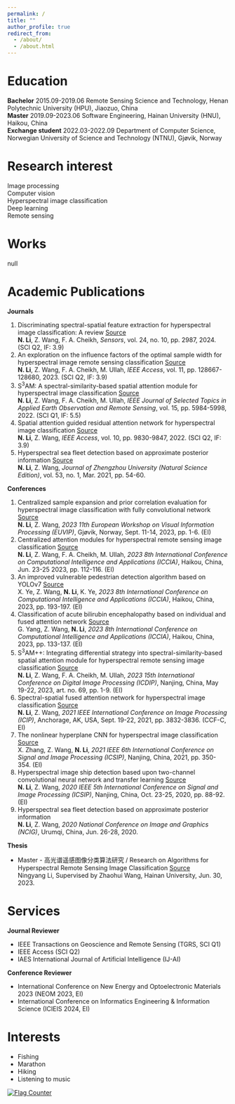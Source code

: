 ```yaml
---
permalink: /
title: ""
author_profile: true
redirect_from: 
  - /about/
  - /about.html
---
```


Education
======
**Bachelor**
2015.09-2019.06  Remote Sensing Science and Technology, Henan Polytechnic University (HPU), Jiaozuo, China  
**Master**
2019.09-2023.06  Software Engineering, Hainan University (HNU), Haikou, China  
**Exchange student**
2022.03-2022.09  Department of Computer Science, Norwegian University of Science and Technology (NTNU), Gjøvik, Norway

Research interest
======
Image processing  
Computer vision  
Hyperspectral image classification  
Deep learning  
Remote sensing

Works
======
null

Academic Publications
======
**Journals**
1. Discriminating spectral-spatial feature extraction for hyperspectral image classification: A review [Source](https://www.mdpi.com/1424-8220/24/10/2987)  
**N. Li**, Z. Wang, F. A. Cheikh, *Sensors*, vol. 24, no. 10, pp. 2987, 2024. (SCI Q2, IF: 3.9)
2. An exploration on the influence factors of the optimal sample width for hyperspectral image remote sensing classification [Source](https://ieeexplore.ieee.org/document/10318097/)  
**N. Li**, Z. Wang, F. A. Cheikh, M. Ullah, *IEEE Access*, vol. 11, pp. 128667-128680, 2023. (SCI Q2, IF: 3.9)
3. S<sup>3</sup>AM: A spectral-similarity-based spatial attention module for hyperspectral image classification [Source](https://ieeexplore.ieee.org/document/9832463)  
**N. Li**, Z. Wang, F. A. Cheikh, M. Ullah, *IEEE Journal of Selected Topics in Applied Earth Observation and Remote Sensing*, vol. 15, pp. 5984-5998, 2022. (SCI Q1, IF: 5.5)
4. Spatial attention guided residual attention network for hyperspectral image classification [Source](https://ieeexplore.ieee.org/document/9684915)  
**N. Li**, Z. Wang, *IEEE Access*, vol. 10, pp. 9830-9847, 2022. (SCI Q2, IF: 3.9)
5. Hyperspectral sea fleet detection based on approximate posterior information [Source](https://kns.cnki.net/kcms2/article/abstract?v=K_cp52o2S78JTLpCJLKHsJ8bQ-z4SeXqlUA_m0G56ZnLRU9KJkYewnZwvvE3o7tf-ZWcd8QHfIUCs2m_4ESof8gmSeY_ACYmEgIsw0ZOHinrKyrjQtlj7sWSJzwfEmak7I-gZgZ1m86HsZp1uZXOvQ==&uniplatform=NZKPT&language=CHS)  
**N. Li**, Z. Wang, *Journal of Zhengzhou University (Natural Science Edition)*, vol. 53, no. 1, Mar. 2021, pp. 54-60.

**Conferences**
1. Centralized sample expansion and prior correlation evaluation for hyperspectral image classification with fully convolutional network [Source](https://ieeexplore.ieee.org/document/10323055/)  
**N. Li**, Z. Wang, *2023 11th European Workshop on Visual Information Processing (EUVIP)*, Gjøvik, Norway, Sept. 11-14, 2023, pp. 1-6. (EI)
2. Centralized attention modules for hyperspectral remote sensing image classification [Source](https://ieeexplore.ieee.org/document/10387873)  
**N. Li**, Z. Wang, F. A. Cheikh, M. Ullah, *2023 8th International Conference on Computational Intelligence and Applications (ICCIA)*, Haikou, China, Jun. 23-25 2023, pp. 112-116. (EI)
3. An improved vulnerable pedestrian detection algorithm based on YOLOv7 [Source](https://ieeexplore.ieee.org/document/10387890/)  
X. Ye, Z. Wang, **N. Li**, K. Ye, *2023 8th International Conference on Computational Intelligence and Applications (ICCIA)*, Haikou, China, 2023, pp. 193-197. (EI)
4. Classification of acute bilirubin encephalopathy based on individual and fused attention network [Source](https://ieeexplore.ieee.org/document/10387834/)  
G. Yang, Z. Wang, **N. Li**, *2023 8th International Conference on Computational Intelligence and Applications (ICCIA)*, Haikou, China, 2023, pp. 133-137. (EI)
5. S<sup>3</sup>AM++: Integrating differential strategy into spectral-similarity-based spatial attention module for hyperspectral remote sensing image classification [Source](https://dl.acm.org/doi/10.1145/3604078.3604147)  
**N. Li**, Z. Wang, F. A. Cheikh, M. Ullah, *2023 15th International Conference on Digital Image Processing (ICDIP)*, Nanjing, China, May 19-22, 2023, art. no. 69, pp. 1-9. (EI)
4. Spectral-spatial fused attention network for hyperspectral image classification [Source](https://ieeexplore.ieee.org/document/9506338/)  
**N. Li**, Z. Wang, *2021 IEEE International Conference on Image Processing (ICIP)*, Anchorage, AK, USA, Sept. 19-22, 2021, pp. 3832-3836. (CCF-C, EI)
5. The nonlinear hyperplane CNN for hyperspectral image classification [Source](https://ieeexplore.ieee.org/document/9688662/)  
X. Zhang, Z. Wang, **N. Li**, *2021 IEEE 6th International Conference on Signal and Image Processing (ICSIP)*, Nanjing, China, 2021, pp. 350-354. (EI)
6. Hyperspectral image ship detection based upon two-channel convolutional neural network and transfer learning [Source](https://ieeexplore.ieee.org/document/9339434/)  
**N. Li**, Z. Wang, *2020 IEEE 5th International Conference on Signal and Image Processing (ICSIP)*, Nanjing, China, Oct. 23-25, 2020, pp. 88-92. (EI)
7. Hyperspectral sea fleet detection based on approximate posterior information  
**N. Li**, Z. Wang, *2020 National Conference on Image and Graphics (NCIG)*, Urumqi, China, Jun. 26-28, 2020.

**Thesis**
- Master - 高光谱遥感图像分类算法研究 / Research on Algorithms for Hyperspectral Remote Sensing Image Classification [Source](https://drive.google.com/file/d/1Yverziixg7rYchFsT04kR-Lqg7FZnl0E/view?usp=drive_link)  
Ningyang Li, Supervised by Zhaohui Wang, Hainan University, Jun. 30, 2023.

Services
======
**Journal Reviewer**
- IEEE Transactions on Geoscience and Remote Sensing (TGRS, SCI Q1)
- IEEE Access (SCI Q2)
- IAES International Journal of Artificial Intelligence (IJ-AI)

**Conference Reviewer**
- International Conference on New Energy and Optoelectronic Materials 2023 (NEOM 2023, EI)
- International Conference on Informatics Engineering & Information Science (ICIEIS 2024, EI)

Interests
======
- Fishing
- Marathon
- Hiking
- Listening to music



<a href="https://info.flagcounter.com/7qrn"><img src="https://s11.flagcounter.com/count2/7qrn/bg_FFFFFF/txt_000000/border_CCCCCC/columns_2/maxflags_10/viewers_0/labels_0/pageviews_0/flags_0/percent_0/" alt="Flag Counter" border="0"></a>
